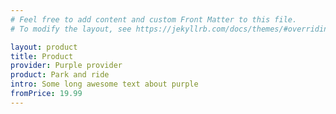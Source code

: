 ```yaml
---
# Feel free to add content and custom Front Matter to this file.
# To modify the layout, see https://jekyllrb.com/docs/themes/#overriding-theme-defaults

layout: product
title: Product
provider: Purple provider
product: Park and ride
intro: Some long awesome text about purple
fromPrice: 19.99
---
```

